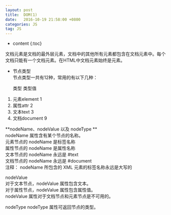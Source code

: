 ```yaml
---
layout: post
title:  DOM(1)
date:   2016-10-19 21:58:00 +0800
categories: JS
tag: JS
---
```


* content
{:toc}

文档元素是文档的最外层元素，文档中的其他所有元素都包含在文档元素中。每个文档只能有一个文档元素。在HTML中文档元素始终是<html>元素。  

- 节点类型  
节点类型一共有12种，常用的有以下几种：

 	类型			类型值
 1. 元素element		1
 2. 属性attr		2
 3. 文本text		3
 4. 文档document	9  

**nodeName、nodeValue 以及 nodeType **  
nodeName 属性含有某个节点的名称。  
元素节点的 nodeName 是标签名称  
属性节点的 nodeName 是属性名称  
文本节点的 nodeName 永远是 #text  
文档节点的 nodeName 永远是 #document  
注释： nodeName 所包含的 XML 元素的标签名称永远是大写的

nodeValue  
对于文本节点，nodeValue 属性包含文本。  
对于属性节点，nodeValue 属性包含属性值。  
nodeValue 属性对于文档节点和元素节点是不可用的。  

nodeType
nodeType 属性可返回节点的类型。  

